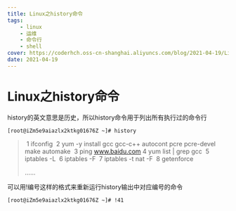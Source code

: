 ```yaml
---
title: Linux之history命令
tags: 
    - linux
    - 运维
    - 命令行
    - shell
cover: https://coderhch.oss-cn-shanghai.aliyuncs.com/blog/2021-04-19/Linux%E4%B9%8Bhistory%E5%91%BD%E4%BB%A4/1.jpg
date: 2021-04-19
---
```

#	Linux之history命令

history的英文意思是历史，所以history命令用于列出所有执行过的命令行

```shell
[root@iZm5e9aiazlx2ktkg01676Z ~]# history 
```

> ​	1  ifconfig
> ​    2  yum -y install gcc gcc-c++ autocont pcre pcre-devel make automake
> ​    3  ping www.baidu.com
> ​    4  yum list | grep gcc
> ​    5  iptables -L
> ​    6  iptables -F
> ​    7  iptables -t nat -F
> ​    8  getenforce 
>
> ......

可以用!编号这样的格式来重新运行history输出中对应编号的命令

```shell
[root@iZm5e9aiazlx2ktkg01676Z ~]# !41
```

